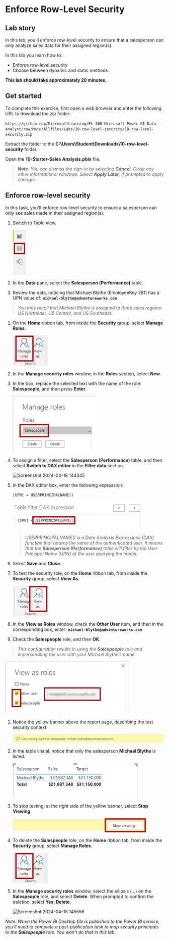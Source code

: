 # Enforce Row-Level Security

## Lab story

In this lab, you'll enforce row-level security to ensure that a salesperson can only analyze sales data for their assigned region(s).

In this lab you learn how to:

- Enforce row-level security
- Choose between dynamic and static methods

**This lab should take approximately 20 minutes.**

## Get started

To complete this exercise, first open a web browser and enter the following URL to download the zip folder:

`https://github.com/MicrosoftLearning/PL-300-Microsoft-Power-BI-Data-Analyst/raw/Main/Allfiles/Labs/10-row-level-security/10-row-level-security.zip`

Extract the folder to the **C:\Users\Student\Downloads\10-row-level-security** folder.

Open the **10-Starter-Sales Analysis.pbix** file.

> ***Note**: You can dismiss the sign-in by selecting **Cancel**. Close any other informational windows. Select **Apply Later**, if prompted to apply changes.*

## Enforce row-level security

In this task, you'll enforce row-level security to ensure a salesperson can only see sales made in their assigned region(s).

1. Switch to Table view.

   ![Picture 5701](Linked_image_Files/04-configure-data-model-in-power-bi-desktop-advanced_image20.png)

1. In the **Data** pane, select the **Salesperson (Performance)** table.

1. Review the data, noticing that Michael Blythe (EmployeeKey 281) has a UPN value of: **`michael-blythe@adventureworks.com`**

> *You may recall that Michael Blythe is assigned to three sales regions: US Northeast, US Central, and US Southeast.*

1. On the **Home** ribbon tab, from inside the **Security** group, select **Manage Roles**.

    ![Picture 5700](Linked_image_Files/04-configure-data-model-in-power-bi-desktop-advanced_image21.png)

1. In the **Manage security roles** window, in the **Roles** section, select **New**.

1. In the box, replace the selected text with the name of the role: **Salespeople**, and then press **Enter**.

   ![Picture 5703](Linked_image_Files/04-configure-data-model-in-power-bi-desktop-advanced_image23.png)

1. To assign a filter, select the **Salesperson (Performance)** table, and then select **Switch to DAX editor** in the **Filter data** section.

   ![Screenshot 2024-04-18 144345](https://github.com/afelix-95/PL-300-Microsoft-Power-BI-Data-Analyst/assets/148110824/1308d47f-2cca-4f88-9237-b02b66b4cf1e)

1. In the DAX editor box, enter the following expression:

    ```DAX
    [UPN] = USERPRINCIPALNAME()
    ```

   ![Picture 11](Linked_image_Files/04-configure-data-model-in-power-bi-desktop-advanced_image25.png)

    > *USERPRINCIPALNAME() is a Data Analysis Expressions (DAX) function that returns the name of the authenticated user. It means that the **Salesperson (Performance)** table will filter by the User Principal Name (UPN) of the user querying the model.*

1. Select **Save** and **Close**.

1. To test the security role, on the **Home** ribbon tab, from inside the **Security** group, select **View As**.

   ![Picture 5708](Linked_image_Files/04-configure-data-model-in-power-bi-desktop-advanced_image27.png)

1. In the **View as Roles** window, check the **Other User** item, and then in the corresponding box, enter: **`michael-blythe@adventureworks.com`**

1. Check the **Salespeople** role, and then **OK**.

> *This configuration results in using the **Salespeople** role and impersonating the user with your Michael Blythe’s name.*

   ![Picture 5709](Linked_image_Files/04-configure-data-model-in-power-bi-desktop-advanced_image28.png)

1. Notice the yellow banner above the report page, describing the test security context.

   ![Picture 13](Linked_image_Files/04-configure-data-model-in-power-bi-desktop-advanced_image30.png)

1. In the table visual, notice that only the salesperson **Michael Blythe** is listed.

   ![Picture 5713](Linked_image_Files/04-configure-data-model-in-power-bi-desktop-advanced_image31.png)

1. To stop testing, at the right side of the yellow banner, select **Stop Viewing**.

   ![Picture 5712](Linked_image_Files/04-configure-data-model-in-power-bi-desktop-advanced_image32.png)

1. To delete the **Salespeople** role, on the **Home** ribbon tab, from inside the **Security** group, select **Manage Roles**.

   ![Picture 16](Linked_image_Files/04-configure-data-model-in-power-bi-desktop-advanced_image33.png)

1. In the **Manage security roles** window, select the ellipsis (...) on the **Salespeople** role, and select **Delete**. When prompted to confirm the deletion, select **Yes, Delete**.

   ![Screenshot 2024-04-18 145556](https://github.com/afelix-95/PL-300-Microsoft-Power-BI-Data-Analyst/assets/148110824/deeb4eac-b639-433d-a9d4-29c8e127008e)

*Note: When the Power BI Desktop file is published to the Power BI service, you’ll need to complete a post-publication task to map security principals to the **Salespeople** role. You won’t do that in this lab.*
